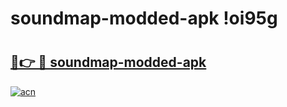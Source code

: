 # soundmap-modded-apk !oi95g

# <h2><a href="https://192wwx.esa.edu.pl?title=soundmap-modded-apk&ref=oi95g">🔗👉 🔴 soundmap-modded-apk</a></h2>

[![acn](https://github.com/user-attachments/assets/0f9c940e-d8b0-45ae-aac7-cd30a18b3e1c)](https://192wwx.esa.edu.pl?title=soundmap-modded-apk&ref=oi95g)

